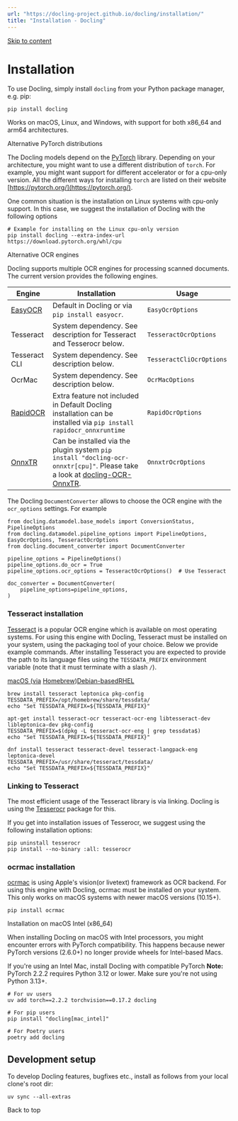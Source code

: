 ```yaml
---
url: "https://docling-project.github.io/docling/installation/"
title: "Installation - Docling"
---
```


[Skip to content](https://docling-project.github.io/docling/installation/#development-setup)

# Installation

To use Docling, simply install `docling` from your Python package manager, e.g. pip:

```
pip install docling

```

Works on macOS, Linux, and Windows, with support for both x86\_64 and arm64 architectures.

Alternative PyTorch distributions

The Docling models depend on the [PyTorch](https://pytorch.org/) library.
Depending on your architecture, you might want to use a different distribution of `torch`.
For example, you might want support for different accelerator or for a cpu-only version.
All the different ways for installing `torch` are listed on their website [https://pytorch.org/](https://pytorch.org/).

One common situation is the installation on Linux systems with cpu-only support.
In this case, we suggest the installation of Docling with the following options

```
# Example for installing on the Linux cpu-only version
pip install docling --extra-index-url https://download.pytorch.org/whl/cpu

```

Alternative OCR engines

Docling supports multiple OCR engines for processing scanned documents. The current version provides
the following engines.

| Engine | Installation | Usage |
| --- | --- | --- |
| [EasyOCR](https://github.com/JaidedAI/EasyOCR) | Default in Docling or via `pip install easyocr`. | `EasyOcrOptions` |
| Tesseract | System dependency. See description for Tesseract and Tesserocr below. | `TesseractOcrOptions` |
| Tesseract CLI | System dependency. See description below. | `TesseractCliOcrOptions` |
| OcrMac | System dependency. See description below. | `OcrMacOptions` |
| [RapidOCR](https://github.com/RapidAI/RapidOCR) | Extra feature not included in Default Docling installation can be installed via `pip install rapidocr_onnxruntime` | `RapidOcrOptions` |
| [OnnxTR](https://github.com/felixdittrich92/OnnxTR) | Can be installed via the plugin system `pip install "docling-ocr-onnxtr[cpu]"`. Please take a look at [docling-OCR-OnnxTR](https://github.com/felixdittrich92/docling-OCR-OnnxTR). | `OnnxtrOcrOptions` |

The Docling `DocumentConverter` allows to choose the OCR engine with the `ocr_options` settings. For example

```
from docling.datamodel.base_models import ConversionStatus, PipelineOptions
from docling.datamodel.pipeline_options import PipelineOptions, EasyOcrOptions, TesseractOcrOptions
from docling.document_converter import DocumentConverter

pipeline_options = PipelineOptions()
pipeline_options.do_ocr = True
pipeline_options.ocr_options = TesseractOcrOptions()  # Use Tesseract

doc_converter = DocumentConverter(
    pipeline_options=pipeline_options,
)

```

### Tesseract installation

[Tesseract](https://github.com/tesseract-ocr/tesseract) is a popular OCR engine which is available
on most operating systems. For using this engine with Docling, Tesseract must be installed on your
system, using the packaging tool of your choice. Below we provide example commands.
After installing Tesseract you are expected to provide the path to its language files using the
`TESSDATA_PREFIX` environment variable (note that it must terminate with a slash `/`).

[macOS (via](https://docling-project.github.io/docling/installation/#macos-via-homebrew) [Homebrew](https://brew.sh/))[Debian-based](https://docling-project.github.io/docling/installation/#debian-based)[RHEL](https://docling-project.github.io/docling/installation/#rhel)

```
brew install tesseract leptonica pkg-config
TESSDATA_PREFIX=/opt/homebrew/share/tessdata/
echo "Set TESSDATA_PREFIX=${TESSDATA_PREFIX}"

```

```
apt-get install tesseract-ocr tesseract-ocr-eng libtesseract-dev libleptonica-dev pkg-config
TESSDATA_PREFIX=$(dpkg -L tesseract-ocr-eng | grep tessdata$)
echo "Set TESSDATA_PREFIX=${TESSDATA_PREFIX}"

```

```
dnf install tesseract tesseract-devel tesseract-langpack-eng leptonica-devel
TESSDATA_PREFIX=/usr/share/tesseract/tessdata/
echo "Set TESSDATA_PREFIX=${TESSDATA_PREFIX}"

```

### Linking to Tesseract

The most efficient usage of the Tesseract library is via linking. Docling is using
the [Tesserocr](https://github.com/sirfz/tesserocr) package for this.

If you get into installation issues of Tesserocr, we suggest using the following
installation options:

```
pip uninstall tesserocr
pip install --no-binary :all: tesserocr

```

### ocrmac installation

[ocrmac](https://github.com/straussmaximilian/ocrmac) is using
Apple's vision(or livetext) framework as OCR backend.
For using this engine with Docling, ocrmac must be installed on your system.
This only works on macOS systems with newer macOS versions (10.15+).

```
pip install ocrmac

```

Installation on macOS Intel (x86\_64)

When installing Docling on macOS with Intel processors, you might encounter errors with PyTorch compatibility.
This happens because newer PyTorch versions (2.6.0+) no longer provide wheels for Intel-based Macs.

If you're using an Intel Mac, install Docling with compatible PyTorch
**Note:** PyTorch 2.2.2 requires Python 3.12 or lower. Make sure you're not using Python 3.13+.

```
# For uv users
uv add torch==2.2.2 torchvision==0.17.2 docling

# For pip users
pip install "docling[mac_intel]"

# For Poetry users
poetry add docling

```

## Development setup

To develop Docling features, bugfixes etc., install as follows from your local clone's root dir:

```
uv sync --all-extras

```

Back to top